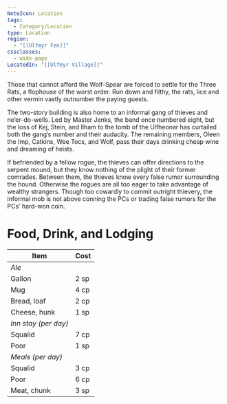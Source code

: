 ```yaml
---
NoteIcon: Location
tags:
  - Category/Location
type: Location
region:
  - "[[Ulfmyr Fen]]"
cssclasses:
  - wide-page
LocatedIn: "[[Ulfmyr Village]]"
---
```


Those that cannot afford the Wolf-Spear are forced to settle for the Three Rats, a flophouse of the worst order. Run down and filthy, the rats, lice and other vermin vastly outnumber the paying guests.

The two-story building is also home to an informal gang of thieves and ne’er-do-wells. Led by Master Jenks, the band once numbered eight, but the loss of Kej, Stein, and Ilham to the tomb of the Ulfheonar has curtailed both the gang’s number and their audacity. The remaining members, Oleen the Imp, Catkins, Wee Tocs, and Wolf, pass their days drinking cheap wine and dreaming of heists.

If befriended by a fellow rogue, the thieves can offer directions to the serpent mound, but they know nothing of the plight of their former comrades. Between them, the thieves know every false rumor surrounding the hound. Otherwise the rogues are all too eager to take advantage of wealthy strangers. Though too cowardly to commit outright thievery, the informal mob is not above conning the PCs or trading false rumors for the PCs’ hard-won coin.

# Food, Drink, and Lodging
| Item                 | Cost  |
| -------------------- | ----- |
| _Ale_                |       |
| Gallon               | 2 sp  |
| Mug                  | 4 cp  |
| Bread, loaf          | 2 cp  |
| Cheese, hunk         | 1 sp  |
| _Inn stay (per day)_ |       |
| Squalid              | 7 cp  |
| Poor                 | 1 sp  |
| _Meals (per day)_    |       |
| Squalid              | 3 cp  |
| Poor                 | 6 cp  |
| Meat, chunk          | 3 sp  |
